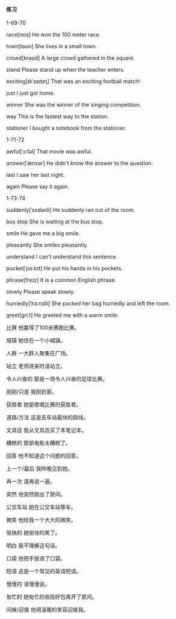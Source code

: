 #### 练习

1-69-70

race[reɪs]	He won the 100 meter race.

town[taʊn]	She lives in a small town.

crowd[kraʊd]	A large crowd gathered in the square.

stand	Please stand up when the teacher enters.

exciting[ɪkˈsaɪtɪŋ]	That was an exciting football match!

just	I just got home.

winner	She was the winner of the singing competition.

way	This is the fastest way to the station.

stationer	I bought a notebook from the stationer.

1-71-72

awful[ˈɔːfəl]	That movie was awful.

answer[ˈænsər]	He didn't know the answer to the question.

last	I saw her last night.

again	Please say it again.

1-73-74

suddenly[ˈsʌdənli]	He suddenly ran out of the room.

bus stop	She is waiting at the bus stop.

smile	He gave me a big smile.

pleasantly	She smiles pleasantly.

understand	I can't understand this sentence.

pocket[ˈpɑːkɪt]	He put his hands in his pockets.

phrase[freɪz]	It is a common English phrase.

slowly	Please speak slowly.

hurriedly[ˈhɜːrɪdli]	She packed her bag hurriedly and left the room.

greet[griːt]	He greeted me with a warm smile.



比赛	他赢得了100米赛跑比赛。

城镇	她住在一个小城镇。

人群	一大群人聚集在广场。

站立	老师进来时请站立。

令人兴奋的	那是一场令人兴奋的足球比赛。

刚刚/只是	我刚到家。

获胜者	她是歌唱比赛的获胜者。

道路/方法	这是去车站最快的路线。

文具店	我从文具店买了本笔记本。



糟糕的	那部电影太糟糕了。

回答	他不知道这个问题的回答。

上一个/最后	我昨晚见到她。

再一次	请再说一遍。

突然	他突然跑出了房间。

公交车站	她在公交车站等车。

微笑	他给我一个大大的微笑。

愉快的	她愉快的笑了。

明白	我不理解这句话。

口袋	他把手放进了口袋。

短语	这是一个常见的英语短语。

慢慢的	请慢慢说。

匆忙的	她匆忙的收拾好包离开了房间。

问候/迎接	他用温暖的笑容迎接我。